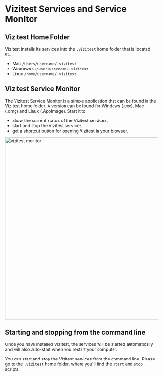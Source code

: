 # Vizitest Services and Service Monitor 

## Vizitest Home Folder
Vizitest installs its services into the ```.vizitest``` home folder that is located at...

- Mac ```/Users/username/.vizitest```
- Windows ```C:/User/username/.vizitest```
- Linux ```/home/username/.vizitest```

## Vizitest Service Monitor
The Vizitest Service Monitor is a simple application that can be found in the Vizitest home folder. A version can be found for Windows (.exe), Mac (.dmg) and Linux (.AppImage). Start it to

- show the current status of the Vizitest services,
- start and stop the Vizitest services,
- get a shortcut button for opening Vizitest in your browser.

<img src="vizitest-monitor.png" width="600" alt="vizitest monitor"/>

## Starting and stopping from the command line
Once you have installed Vizitest, the services will be started automatically and will also auto-start when you restart your computer.

You can start and stop the Vizitest services from the command line. Please go to the ```.vizitest``` home folder, where you'll find the ```start``` and ```stop``` scripts.

